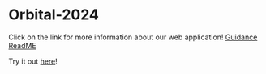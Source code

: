 # Orbital-2024

Click on the link for more information about our web application! 
[Guidance ReadME](https://docs.google.com/document/d/1wKrvta-fe64xfgG3AEs07eGG67B8N1VlRwgpsgHk-NI/edit?usp=sharing)

Try it out [here](https://guidance-a7165.web.app/)! 
